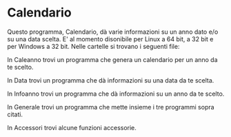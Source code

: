 # Calendario
Questo programma, Calendario, dà varie informazioni su un anno dato e/o su una data scelta.
E' al momento disonibile per Linux a 64 bit, a 32 bit e per Windows a 32 bit.
Nelle cartelle si trovano i seguenti file:

In Caleanno trovi un programma che genera un calendario per un anno da te scelto.

In Data trovi un programma che dà informazioni su una data da te scelta.

In Infoanno trovi un programma che dà informazioni su un anno da te scelto.

In Generale trovi un programma che mette insieme i tre programmi sopra citati.

In Accessori trovi alcune funzioni accessorie.
